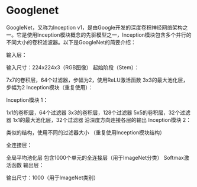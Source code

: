 # Googlenet

GoogleNet，又称为Inception v1，是由Google开发的深度卷积神经网络架构之一。它是使用Inception模块概念的先驱模型之一，Inception模块包含多个并行的不同大小的卷积滤波器。以下是GoogleNet的简要介绍：

输入层：

输入尺寸：224x224x3（RGB图像）
起始阶段（Stem）：

7x7的卷积层，64个过滤器，步幅为2，使用ReLU激活函数
3x3的最大池化层，步幅为2
Inception模块（重复使用）：

Inception模块 1：

1x1的卷积层，64个过滤器
3x3的卷积层，128个过滤器
5x5的卷积层，32个过滤器
1x1的最大池化层，32个过滤器
沿深度方向连接各层的输出
Inception模块 2：

类似的结构，使用不同的过滤器大小
（重复使用Inception模块结构）

全连接层：

全局平均池化层
包含1000个单元的全连接层（用于ImageNet分类）
Softmax激活函数
输出层：

输出尺寸：1000（用于ImageNet类别）